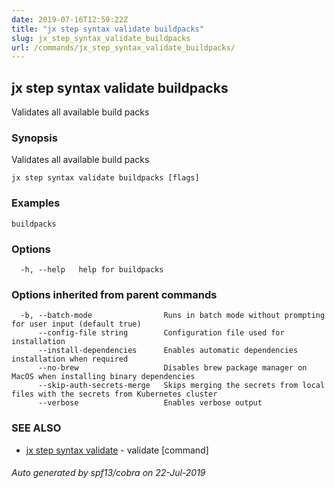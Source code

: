 ```yaml
---
date: 2019-07-16T12:59:22Z
title: "jx step syntax validate buildpacks"
slug: jx_step_syntax_validate_buildpacks
url: /commands/jx_step_syntax_validate_buildpacks/
---
```

## jx step syntax validate buildpacks

Validates all available build packs

### Synopsis

Validates all available build packs

```
jx step syntax validate buildpacks [flags]
```

### Examples

```
buildpacks
```

### Options

```
  -h, --help   help for buildpacks
```

### Options inherited from parent commands

```
  -b, --batch-mode                Runs in batch mode without prompting for user input (default true)
      --config-file string        Configuration file used for installation
      --install-dependencies      Enables automatic dependencies installation when required
      --no-brew                   Disables brew package manager on MacOS when installing binary dependencies
      --skip-auth-secrets-merge   Skips merging the secrets from local files with the secrets from Kubernetes cluster
      --verbose                   Enables verbose output
```

### SEE ALSO

* [jx step syntax validate](/commands/jx_step_syntax_validate/)	 - validate [command]

###### Auto generated by spf13/cobra on 22-Jul-2019
